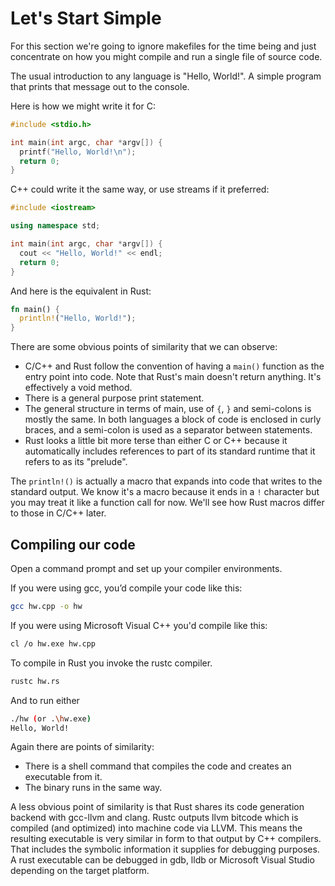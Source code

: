 # Let's Start Simple

For this section we're going to ignore makefiles for the time being and just concentrate on how you might compile and run a single file of source code.

The usual introduction to any language is "Hello, World!". A simple program that prints that message out to the console.

Here is how we might write it for C:

```c++
#include <stdio.h>

int main(int argc, char *argv[]) {
  printf("Hello, World!\n");
  return 0;
}
```

C++ could write it the same way, or use streams if it preferred:

```c++
#include <iostream>

using namespace std;

int main(int argc, char *argv[]) {
  cout << "Hello, World!" << endl;
  return 0;
}
```

And here is the equivalent in Rust:

```rust
fn main() {
  println!("Hello, World!");
}
```

There are some obvious points of similarity that we can observe:

* C/C++ and Rust follow the convention of having a `main()` function as the entry point into code. Note that Rust's main doesn't return anything. It's effectively a void method.
* There is a general purpose print statement.
* The general structure in terms of main, use of `{`, `}` and semi-colons is mostly the same. In both languages a block of code is enclosed in curly braces, and a semi-colon is used as a separator between statements.
* Rust looks a little bit more terse than either C or C++ because it automatically includes references to part of its standard runtime that it refers to as its "prelude".

The `println!()` is actually a macro that expands into code that writes to the standard output. We know it's a macro because it ends in a `!` character but you may treat it like a function call for now. We'll see how Rust macros differ to those in C/C++ later.

## Compiling our code

Open a command prompt and set up your compiler environments.

If you were using gcc, you’d compile your code like this:

```bash
gcc hw.cpp -o hw
```

If you were using Microsoft Visual C++ you'd compile like this:

```bash
cl /o hw.exe hw.cpp
```

To compile in Rust you invoke the rustc compiler.

```bash
rustc hw.rs
```

And to run either

```bash
./hw (or .\hw.exe)
Hello, World!
```

Again there are points of similarity:

* There is a shell command that compiles the code and creates an executable from it.
* The binary runs in the same way.

A less obvious point of similarity is that Rust shares its code generation backend with gcc-llvm and clang. Rustc outputs llvm bitcode which is compiled \(and optimized\) into machine code via LLVM. This means the resulting executable is very similar in form to that output by C++ compilers. That includes the symbolic information it supplies for debugging purposes. A rust executable can be debugged in gdb, lldb or Microsoft Visual Studio depending on the target platform.
